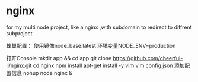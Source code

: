 # nginx
for my multi node project, like a nginx ,with subdomain to redirect to diffrent subproject


蜂巢配置：
	使用镜像node_base:latest
	环境变量NODE_ENV=production

打开Console
	mkdir app && cd app
	git clone https://github.com/cheerful-li/nginx.git
	cd nginx 
	npm install
	apt-get install -y vim 
	vim config.json 添加配置信息
	nohup node nginx &
	